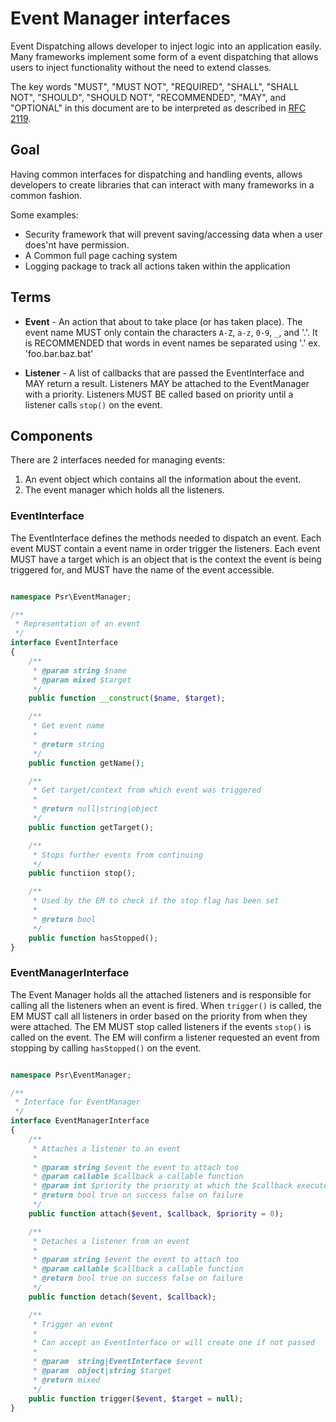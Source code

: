 Event Manager interfaces
========================

Event Dispatching allows developer to inject logic into an application easily.
Many frameworks implement some form of a event dispatching that allows users to
inject functionality without the need to extend classes.

The key words "MUST", "MUST NOT", "REQUIRED", "SHALL", "SHALL NOT", "SHOULD",
"SHOULD NOT", "RECOMMENDED", "MAY", and "OPTIONAL" in this document are to be
interpreted as described in [RFC 2119][].

[RFC 2119]: http://tools.ietf.org/html/rfc2119

## Goal

Having common interfaces for dispatching and handling events, allows developers
to create libraries that can interact with many frameworks in a common fashion.

Some examples:

* Security framework that will prevent saving/accessing data when a user
does'nt have permission.
* A Common full page caching system
* Logging package to track all actions taken within the application

## Terms

*   **Event** - An action that about to take place (or has taken place).  The
event name MUST only contain the characters `A-Z`, `a-z`, `0-9`, `_`, and '.'.
It is RECOMMENDED that words in event names be separated using '.'
ex. 'foo.bar.baz.bat'

*   **Listener** - A list of callbacks that are passed the EventInterface and
MAY return a result.  Listeners MAY be attached to the EventManager with a
priority.  Listeners MUST BE called based on priority until a listener calls
```stop()``` on the event.

## Components

There are 2 interfaces needed for managing events:

1. An event object which contains all the information about the event.
2. The event manager which holds all the listeners.

### EventInterface

The EventInterface defines the methods needed to dispatch an event.  Each event
MUST contain a event name in order trigger the listeners. Each event MUST have a
target which is an object that is the context the event is being triggered for,
and MUST have the name of the event accessible.

```php

namespace Psr\EventManager;

/**
 * Representation of an event
 */
interface EventInterface
{
    /**
     * @param string $name
     * @param mixed $target
     */
    public function __construct($name, $target);

    /**
     * Get event name
     *
     * @return string
     */
    public function getName();

    /**
     * Get target/context from which event was triggered
     *
     * @return null|string|object
     */
    public function getTarget();

    /**
     * Stops further events from continuing
     */
    public functiion stop();

    /**
     * Used by the EM to check if the stop flag has been set
     *
     * @return bool
     */
    public function hasStopped();
}
```

### EventManagerInterface

The Event Manager holds all the attached listeners and is responsible for calling
all the listeners when an event is fired.  When ```trigger()``` is called, the EM
MUST call all listeners in order based on the priority from when they were attached.
The EM MUST stop called listeners if the events ```stop()``` is called on the event.
The EM will confirm a listener requested an event from stopping by calling
```hasStopped()``` on the event.

```php

namespace Psr\EventManager;

/**
 * Interface for EventManager
 */
interface EventManagerInterface
{
    /**
     * Attaches a listener to an event
     *
     * @param string $event the event to attach too
     * @param callable $callback a callable function
     * @param int $priority the priority at which the $callback executed
     * @return bool true on success false on failure
     */
    public function attach($event, $callback, $priority = 0);

    /**
     * Detaches a listener from an event
     *
     * @param string $event the event to attach too
     * @param callable $callback a callable function
     * @return bool true on success false on failure
     */
    public function detach($event, $callback);

    /**
     * Trigger an event
     *
     * Can accept an EventInterface or will create one if not passed
     *
     * @param  string|EventInterface $event
     * @param  object|string $target
     * @return mixed
     */
    public function trigger($event, $target = null);
}
```
